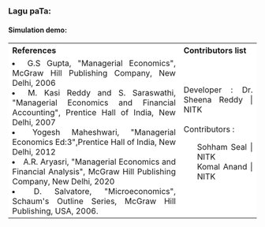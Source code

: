 ### Lagu paTa:

#### Simulation demo:

<table style="text-align:justify;margin-top: 15px;">
  <tr style="background-color: white">
    <th>References</th>
    <th>Contributors list</th>
  </tr>
  <tr style="background-color: white">
    <td>
    <li>G.S Gupta, "Managerial Economics", McGraw Hill Publishing Company, New Delhi, 2006</li>
    <li>M. Kasi Reddy and S. Saraswathi, "Managerial Economics and Financial Accounting", Prentice Hall of India, New Delhi, 2007</li>
    <li>Yogesh Maheshwari, "Managerial Economics Ed:3",Prentice Hall of India, New Delhi, 2012</li>
    <li>A.R. Aryasri, "Managerial Economics and Financial Analysis", McGraw Hill Publishing Company, New Delhi, 2020</li>
    <li> D. Salvatore, "Microeconomics", Schaum's Outline Series, McGraw Hill Publishing, USA, 2006.</li>
   </td>
    <td>Developer : Dr. Sheena Reddy | NITK</br></br>
    Contributors :
    <ul style="list-style-type: none;">
    <li>Sohham Seal | NITK</li>
    <li>Komal Anand | NITK</li>
     </ul></td>
  </tr>
</table>
